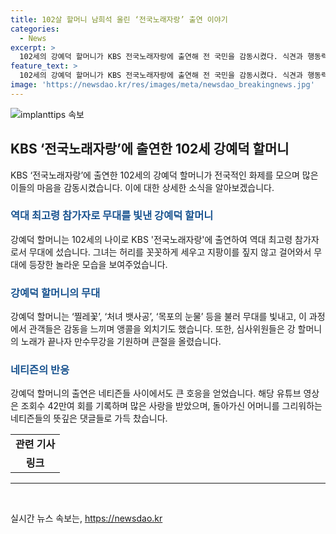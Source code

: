 ```yaml
---
title: 102살 할머니 남희석 울린 ‘전국노래자랑’ 출연 이야기
categories:
  - News
excerpt: >
  102세의 강예덕 할머니가 KBS 전국노래자랑에 출연해 전 국민을 감동시켰다. 식견과 행동력으로 무대에 선 강 할머니는 102세 최고령 참가자로서 눈길을 끌었고, 우아한 모습과 강한 의지로 관객을 감동시켰다. 출연 영상은 조회수 42만을 기록하며 네티즌들의 큰 관심을 받았고, 할머니를 모시는 도곡부모돌봄복지센터의 훌륭한 모습에도 감사 인사가 이어졌다. 이에 대한 네티즌들의 반응도 따뜻하였다.
feature_text: >
  102세의 강예덕 할머니가 KBS 전국노래자랑에 출연해 전 국민을 감동시켰다. 식견과 행동력으로 무대에 선 강 할머니는 102세 최고령 참가자로서 눈길을 끌었고, 우아한 모습과 강한 의지로 관객을 감동시켰다. 출연 영상은 조회수 42만을 기록하며 네티즌들의 큰 관심을 받았고, 할머니를 모시는 도곡부모돌봄복지센터의 훌륭한 모습에도 감사 인사가 이어졌다. 이에 대한 네티즌들의 반응도 따뜻하였다.
image: 'https://newsdao.kr/res/images/meta/newsdao_breakingnews.jpg'
---
```


<p><img src="https://newsdao.kr/res/images/meta/newsdao_breakingnews.jpg" alt="implanttips 속보" /></p>

<h2 data-ke-size="size26">KBS ‘전국노래자랑’에 출연한 102세 강예덕 할머니</h2>

<p data-ke-size="size16">KBS ‘전국노래자랑’에 출연한 102세의 강예덕 할머니가 전국적인 화제를 모으며 많은 이들의 마음을 감동시켰습니다. 이에 대한 상세한 소식을 알아보겠습니다.</p>

<h3><b><span style="color: #1a5490;">역대 최고령 참가자로 무대를 빛낸 강예덕 할머니</span></b></h3>

<p data-ke-size="size16">강예덕 할머니는 102세의 나이로 KBS '전국노래자랑'에 출연하여 역대 최고령 참가자로서 무대에 섰습니다. 그녀는 허리를 꼿꼿하게 세우고 지팡이를 짚지 않고 걸어와서 무대에 등장한 놀라운 모습을 보여주었습니다.</p>

<h3><b><span style="color: #1a5490;">강예덕 할머니의 무대</span></b></h3>

<p data-ke-size="size16">강예덕 할머니는 ‘찔레꽃’, ‘처녀 뱃사공’, ‘목포의 눈물’ 등을 불러 무대를 빛내고, 이 과정에서 관객들은 감동을 느끼며 앵콜을 외치기도 했습니다. 또한, 심사위원들은 강 할머니의 노래가 끝나자 만수무강을 기원하며 큰절을 올렸습니다.</p>

<h3><b><span style="color: #1a5490;">네티즌의 반응</span></b></h3>

<p data-ke-size="size16">강예덕 할머니의 출연은 네티즌들 사이에서도 큰 호응을 얻었습니다. 해당 유튜브 영상은 조회수 42만여 회를 기록하며 많은 사랑을 받았으며, 돌아가신 어머니를 그리워하는 네티즌들의 뜻깊은 댓글들로 가득 찼습니다.</p>

<table>
  <tr>
    <td style="text-align: center; height: 17px;"><b>관련 기사</b></td>
  </tr>
  <tr>
    <td style="text-align: center; height: 17px;"><b>링크</b></td>
  </tr>
</table>

<hr>

<p data-ke-size="size16">&nbsp;</p>
실시간 뉴스 속보는, <a href="https://newsdao.kr" rel="dofollow">https://newsdao.kr</a>


